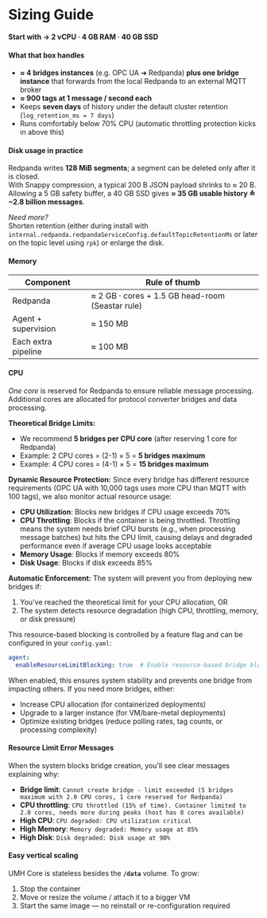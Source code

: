 # Sizing Guide

**Start with → 2 vCPU · 4 GB RAM · 40 GB SSD**

#### What that box handles

* **≈ 4 bridges instances** (e.g. OPC UA ➜ Redpanda) **plus one bridge instance** that forwards from the local Redpanda to an external MQTT broker
* **≈ 900 tags at 1 message / second each**
* Keeps **seven days** of history under the default cluster retention (`log_retention_ms = 7 days`)
* Runs comfortably below 70% CPU (automatic throttling protection kicks in above this)

#### Disk usage in practice

Redpanda writes **128 MiB segments**; a segment can be deleted only after it is closed.\
With Snappy compression, a typical 200 B JSON payload shrinks to ≈ 20 B.\
Allowing a 5 GB safety buffer, a 40 GB SSD gives **≈ 35 GB usable history ≙ \~2.8 billion messages**.

_Need more?_\
Shorten retention (either during install with `internal.redpanda.redpandaServiceConfig.defaultTopicRetentionMs` or later on the topic level using `rpk`) or enlarge the disk.

#### Memory

| Component           | Rule of thumb                                    |
| ------------------- | ------------------------------------------------ |
| Redpanda            | ≈ 2 GB · cores + 1.5 GB head-room (Seastar rule) |
| Agent + supervision | ≈ 150 MB                                         |
| Each extra pipeline | ≈ 100 MB                                         |

#### CPU

_One core_ is reserved for Redpanda to ensure reliable message processing. Additional cores are allocated for protocol converter bridges and data processing.

**Theoretical Bridge Limits:**
- We recommend **5 bridges per CPU core** (after reserving 1 core for Redpanda)
- Example: 2 CPU cores = (2-1) × 5 = **5 bridges maximum**
- Example: 4 CPU cores = (4-1) × 5 = **15 bridges maximum**

**Dynamic Resource Protection:**
Since every bridge has different resource requirements (OPC UA with 10,000 tags uses more CPU than MQTT with 100 tags), we also monitor actual resource usage:

- **CPU Utilization**: Blocks new bridges if CPU usage exceeds 70%
- **CPU Throttling**: Blocks if the container is being throttled. Throttling means the system needs brief CPU bursts (e.g., when processing message batches) but hits the CPU limit, causing delays and degraded performance even if average CPU usage looks acceptable
- **Memory Usage**: Blocks if memory exceeds 80%
- **Disk Usage**: Blocks if disk exceeds 85%

**Automatic Enforcement:**
The system will prevent you from deploying new bridges if:
1. You've reached the theoretical limit for your CPU allocation, OR
2. The system detects resource degradation (high CPU, throttling, memory, or disk pressure)

This resource-based blocking is controlled by a feature flag and can be configured in your `config.yaml`:
```yaml
agent:
  enableResourceLimitBlocking: true  # Enable resource-based bridge blocking (default: false)
```

When enabled, this ensures system stability and prevents one bridge from impacting others. If you need more bridges, either:
- Increase CPU allocation (for containerized deployments)
- Upgrade to a larger instance (for VM/bare-metal deployments)
- Optimize existing bridges (reduce polling rates, tag counts, or processing complexity)

#### Resource Limit Error Messages

When the system blocks bridge creation, you'll see clear messages explaining why:

- **Bridge limit**: `Cannot create bridge - limit exceeded (5 bridges maximum with 2.0 CPU cores, 1 core reserved for Redpanda)`
- **CPU throttling**: `CPU throttled (15% of time). Container limited to 2.0 cores, needs more during peaks (host has 8 cores available)`
- **High CPU**: `CPU degraded: CPU utilization critical`
- **High Memory**: `Memory degraded: Memory usage at 85%`
- **High Disk**: `Disk degraded: Disk usage at 90%`

#### Easy vertical scaling

UMH Core is stateless besides the **`/data`** volume. To grow:

1. Stop the container
2. Move or resize the volume / attach it to a bigger VM
3. Start the same image — no reinstall or re-configuration required
